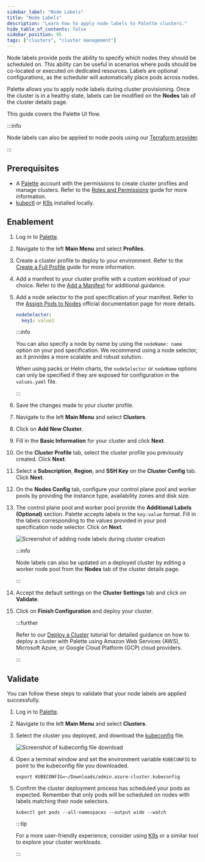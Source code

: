 ```yaml
---
sidebar_label: "Node Labels"
title: "Node Labels"
description: "Learn how to apply node labels to Palette clusters."
hide_table_of_contents: false
sidebar_position: 95
tags: ["clusters", "cluster management"]
---
```


Node labels provide pods the ability to specify which nodes they should be scheduled on. This ability can be useful in
scenarios where pods should be co-located or executed on dedicated resources. Labels are optional configurations, as the
scheduler will automatically place pods across nodes.

Palette allows you to apply node labels during cluster provisioning. Once the cluster is in a healthy state, labels can
be modified on the **Nodes** tab of the cluster details page.

This guide covers the Palette UI flow.

:::info

Node labels can also be applied to node pools using our
[Terraform provider](https://registry.terraform.io/providers/spectrocloud/spectrocloud/latest/docs).

:::

## Prerequisites

- A [Palette](https://console.spectrocloud.com) account with the permissions to create cluster profiles and manage
  clusters. Refer to the [Roles and Permissions](../../user-management/palette-rbac/project-scope-roles-permissions.md)
  guide for more information.
- [kubectl](https://kubernetes.io/docs/reference/kubectl/) or [K9s](https://k9scli.io/) installed locally.

## Enablement

1. Log in to [Palette](https://console.spectrocloud.com).

2. Navigate to the left **Main Menu** and select **Profiles**.

3. Create a cluster profile to deploy to your environment. Refer to the
   [Create a Full Profile](../../profiles/cluster-profiles/create-cluster-profiles/create-full-profile.md) guide for
   more information.

4. Add a manifest to your cluster profile with a custom workload of your choice. Refer to the
   [Add a Manifest](../../profiles/cluster-profiles/create-cluster-profiles/create-addon-profile/create-manifest-addon.md)
   for additional guidance.

5. Add a node selector to the pod specification of your manifest. Refer to the
   [Assign Pods to Nodes](https://kubernetes.io/docs/tasks/configure-pod-container/assign-pods-nodes/) official
   documentation page for more details.

   ```yaml
   nodeSelector:
     key1: value1
   ```

   :::info

   You can also specify a node by name by using the `nodeName: name` option on your pod specification. We recommend
   using a node selector, as it provides a more scalable and robust solution.

   When using packs or Helm charts, the `nodeSelector` or `nodeName` options can only be specified if they are exposed
   for configuration in the `values.yaml` file.

   :::

6. Save the changes made to your cluster profile.

7. Navigate to the left **Main Menu** and select **Clusters**.

8. Click on **Add New Cluster**.

9. Fill in the **Basic Information** for your cluster and click **Next**.

10. On the **Cluster Profile** tab, select the cluster profile you previously created. Click **Next**.

11. Select a **Subscription**, **Region**, and **SSH Key** on the **Cluster Config** tab. Click **Next**.

12. On the **Nodes Config** tab, configure your control plane pool and worker pools by providing the instance type,
    availability zones and disk size.

13. The control plane pool and worker pool provide the **Additional Labels (Optional)** section. Palette accepts labels
    in the `key:value` format. Fill in the labels corresponding to the values provided in your pod specification node
    selector. Click on **Next**.

    ![Screenshot of adding node labels during cluster creation](/clusters_cluster-management_node-labels_cluster-creation-labels.webp)

    :::info

    Node labels can also be updated on a deployed cluster by editing a worker node pool from the **Nodes** tab of the
    cluster details page.

    :::

14. Accept the default settings on the **Cluster Settings** tab and click on **Validate**.

15. Click on **Finish Configuration** and deploy your cluster.

    :::further

    Refer to our [Deploy a Cluster](../../tutorials/cluster-deployment/public-cloud/deploy-k8s-cluster.md) tutorial for
    detailed guidance on how to deploy a cluster with Palette using Amazon Web Services (AWS), Microsoft Azure, or
    Google Cloud Platform (GCP) cloud providers.

    :::

## Validate

You can follow these steps to validate that your node labels are applied successfully.

1. Log in to [Palette](https://console.spectrocloud.com).

2. Navigate to the left **Main Menu** and select **Clusters**.

3. Select the cluster you deployed, and download the [kubeconfig](./kubeconfig.md) file.

   ![Screenshot of kubeconfig file download](/clusters_cluster-management_node-labels_kubeconfig-download.webp)

4. Open a terminal window and set the environment variable `KUBECONFIG` to point to the kubeconfig file you downloaded.

   ```
   export KUBECONFIG=~/Downloads/admin.azure-cluster.kubeconfig
   ```

5. Confirm the cluster deployment process has scheduled your pods as expected. Remember that only pods will be scheduled
   on nodes with labels matching their node selectors.

   ```
   kubectl get pods --all-namespaces --output wide --watch
   ```

   :::tip

   For a more user-friendly experience, consider using [K9s](https://k9scli.io/) or a similar tool to explore your
   cluster workloads.

   :::
